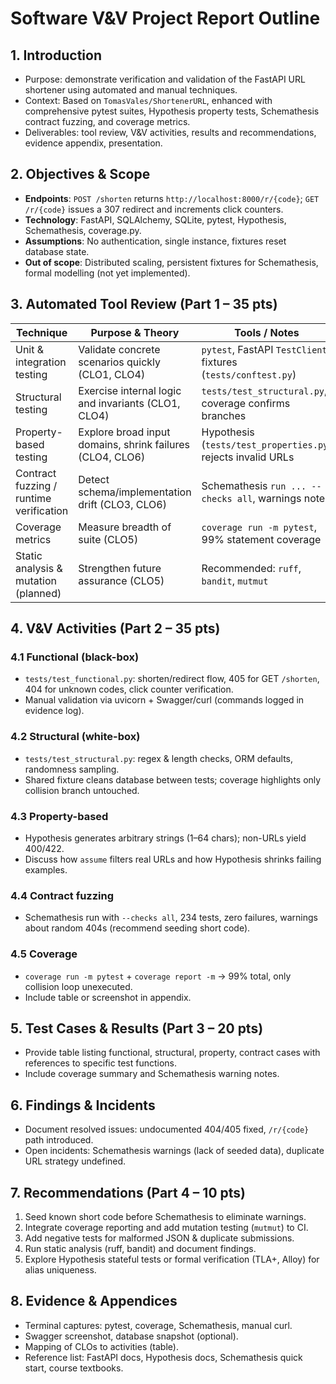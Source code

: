 # Software V&V Project Report Outline

## 1. Introduction
- Purpose: demonstrate verification and validation of the FastAPI URL shortener using automated and manual techniques.
- Context: Based on `TomasVales/ShortenerURL`, enhanced with comprehensive pytest suites, Hypothesis property tests, Schemathesis contract fuzzing, and coverage metrics.
- Deliverables: tool review, V&V activities, results and recommendations, evidence appendix, presentation.

## 2. Objectives & Scope
- **Endpoints**: `POST /shorten` returns `http://localhost:8000/r/{code}`; `GET /r/{code}` issues a 307 redirect and increments click counters.
- **Technology**: FastAPI, SQLAlchemy, SQLite, pytest, Hypothesis, Schemathesis, coverage.py.
- **Assumptions**: No authentication, single instance, fixtures reset database state.
- **Out of scope**: Distributed scaling, persistent fixtures for Schemathesis, formal modelling (not yet implemented).

## 3. Automated Tool Review (Part 1 – 35 pts)
| Technique | Purpose & Theory | Tools / Notes | References |
|-----------|------------------|---------------|------------|
| Unit & integration testing | Validate concrete scenarios quickly (CLO1, CLO4) | `pytest`, FastAPI `TestClient`, fixtures (`tests/conftest.py`) | FastAPI testing docs |
| Structural testing | Exercise internal logic and invariants (CLO1, CLO4) | `tests/test_structural.py`, coverage confirms branches | Software Testing & Analysis (textbook) |
| Property-based testing | Explore broad input domains, shrink failures (CLO4, CLO6) | Hypothesis (`tests/test_properties.py`) rejects invalid URLs | hypothesis.readthedocs.io |
| Contract fuzzing / runtime verification | Detect schema/implementation drift (CLO3, CLO6) | Schemathesis `run ... --checks all`, warnings noted | schemathesis.readthedocs.io |
| Coverage metrics | Measure breadth of suite (CLO5) | `coverage run -m pytest`, 99% statement coverage | coverage.py docs |
| Static analysis & mutation (planned) | Strengthen future assurance (CLO5) | Recommended: `ruff`, `bandit`, `mutmut` | Course references |

## 4. V&V Activities (Part 2 – 35 pts)
### 4.1 Functional (black-box)
- `tests/test_functional.py`: shorten/redirect flow, 405 for GET `/shorten`, 404 for unknown codes, click counter verification.
- Manual validation via uvicorn + Swagger/curl (commands logged in evidence log).

### 4.2 Structural (white-box)
- `tests/test_structural.py`: regex & length checks, ORM defaults, randomness sampling.
- Shared fixture cleans database between tests; coverage highlights only collision branch untouched.

### 4.3 Property-based
- Hypothesis generates arbitrary strings (1–64 chars); non-URLs yield 400/422.
- Discuss how `assume` filters real URLs and how Hypothesis shrinks failing examples.

### 4.4 Contract fuzzing
- Schemathesis run with `--checks all`, 234 tests, zero failures, warnings about random 404s (recommend seeding short code).

### 4.5 Coverage
- `coverage run -m pytest` + `coverage report -m` → 99% total, only collision loop unexecuted.
- Include table or screenshot in appendix.

## 5. Test Cases & Results (Part 3 – 20 pts)
- Provide table listing functional, structural, property, contract cases with references to specific test functions.
- Include coverage summary and Schemathesis warning notes.

## 6. Findings & Incidents
- Document resolved issues: undocumented 404/405 fixed, `/r/{code}` path introduced.
- Open incidents: Schemathesis warnings (lack of seeded data), duplicate URL strategy undefined.

## 7. Recommendations (Part 4 – 10 pts)
1. Seed known short code before Schemathesis to eliminate warnings.
2. Integrate coverage reporting and add mutation testing (`mutmut`) to CI.
3. Add negative tests for malformed JSON & duplicate submissions.
4. Run static analysis (ruff, bandit) and document findings.
5. Explore Hypothesis stateful tests or formal verification (TLA+, Alloy) for alias uniqueness.

## 8. Evidence & Appendices
- Terminal captures: pytest, coverage, Schemathesis, manual curl.
- Swagger screenshot, database snapshot (optional).
- Mapping of CLOs to activities (table).
- Reference list: FastAPI docs, Hypothesis docs, Schemathesis quick start, course textbooks.
